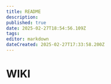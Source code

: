 ```yaml
---
title: README
description: 
published: true
date: 2025-02-27T18:54:56.109Z
tags: 
editor: markdown
dateCreated: 2025-02-27T17:33:58.200Z
---
```


# WIKI